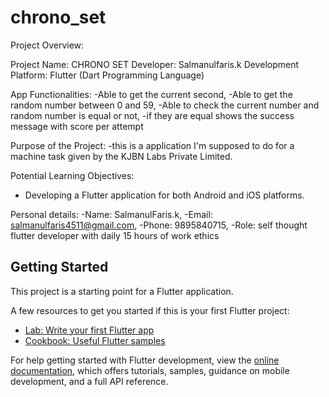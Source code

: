 # chrono_set

Project Overview:

Project Name: CHRONO SET
Developer: Salmanulfaris.k
Development Platform: Flutter (Dart Programming Language)

App Functionalities:
 -Able to get the current second,
 -Able to get the random number between 0 and 59,
 -Able to check the current number and random number is equal or not,
 -if they are equal shows the success message with score per attempt 
 
Purpose of the Project:
 -this is a application I'm supposed to do for a machine task given by the KJBN Labs Private Limited.

Potential Learning Objectives:
 - Developing a Flutter application for both Android and iOS platforms.

Personal details:
 -Name: SalmanulFaris.k,
 -Email: salmanulfaris4511@gmail.com,
 -Phone: 9895840715,
 -Role: self thought flutter developer with daily 15 hours of work ethics



## Getting Started

This project is a starting point for a Flutter application.

A few resources to get you started if this is your first Flutter project:

- [Lab: Write your first Flutter app](https://docs.flutter.dev/get-started/codelab)
- [Cookbook: Useful Flutter samples](https://docs.flutter.dev/cookbook)

For help getting started with Flutter development, view the
[online documentation](https://docs.flutter.dev/), which offers tutorials,
samples, guidance on mobile development, and a full API reference.
